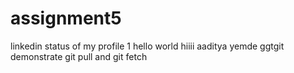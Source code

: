 # assignment5
linkedin status of my profile 1
hello world hiiii
aaditya yemde ggtgit 
demonstrate git pull and git fetch
